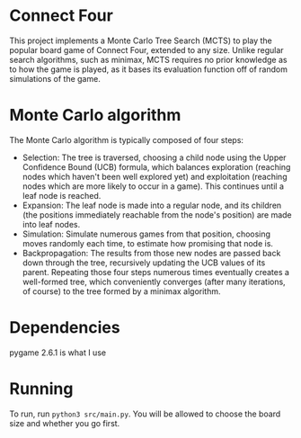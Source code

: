 # Connect Four
This project implements a Monte Carlo Tree Search (MCTS) to play the popular board game of Connect Four, extended to any size. Unlike regular search algorithms, such as minimax, MCTS requires no prior knowledge as to how the game is played, as it bases its evaluation function off of random simulations of the game. 

# Monte Carlo algorithm
The Monte Carlo algorithm is typically composed of four steps:
 - Selection: The tree is traversed, choosing a child node using the Upper Confidence Bound (UCB) formula, which balances exploration (reaching nodes which haven't been well explored yet) and exploitation (reaching nodes which are more likely to occur in a game). This continues until a leaf node is reached. 
 - Expansion: The leaf node is made into a regular node, and its children (the positions immediately reachable from the node's position) are made into leaf nodes. 
 - Simulation: Simulate numerous games from that position, choosing moves randomly each time, to estimate how promising that node is. 
 - Backpropagation: The results from those new nodes are passed back down through the tree, recursively updating the UCB values of its parent. 
Repeating those four steps numerous times eventually creates a well-formed tree, which conveniently converges (after many iterations, of course) to the tree formed by a minimax algorithm. 

# Dependencies
pygame 2.6.1 is what I use

# Running 
To run, run `python3 src/main.py`. You will be allowed to choose the board size and whether you go first. 